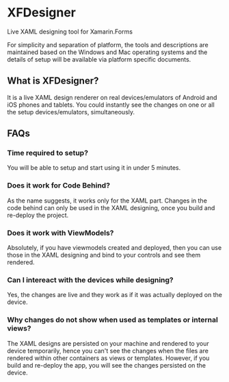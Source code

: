 # XFDesigner
Live XAML designing tool for Xamarin.Forms

For simplicity and separation of platform, the tools and descriptions are maintained based on the Windows and Mac operating systems and the details of setup will be available via platform specific documents.

## What is XFDesigner?
It is a live XAML design renderer on real devices/emulators of Android and iOS phones and tablets. You could instantly see the changes on one or all the setup devices/emulators, simultaneously.

## FAQs
### Time required to setup?
You will be able to setup and start using it in under 5 minutes.

### Does it work for Code Behind?
As the name suggests, it works only for the XAML part. Changes in the code behind can only be used in the XAML designing, once you build and re-deploy the project.

### Does it work with ViewModels?
Absolutely, if you have viewmodels created and deployed, then you can use those in the XAML designing and bind to your controls and see them rendered.

### Can I intereact with the devices while designing?
Yes, the changes are live and they work as if it was actually deployed on the device.

### Why changes do not show when used as templates or internal views?
The XAML designs are persisted on your machine and rendered to your device temporarily, hence you can't see the changes when the files are rendered within other containers as views or templates. However, if you build and re-deploy the app, you will see the changes persisted on the device.

